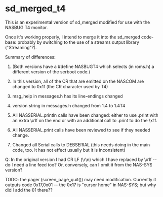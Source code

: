 # sd_merged_t4

This is an experimental version of sd_merged modified for use with the NASBUG T4
monitor.

Once it's working properly, I intend to merge it into the sd_merged code-base:
probably by switching to the use of a streams output library ("Streaming"?).

Summary of differences:

1. (Both versions have a #define NASBUGT4 which selects (in roms.h) a
different version of the serboot code.)

2. In this version, all of the CR that are emitted on the NASCOM
are changed to 0x1f (the CR character used by T4)

3. msg_help in messages.h has its line-endings changed

4. version string in messages.h changed from 1.4 to 1.4T4

5. All NASSERIAL.println calls have been changed: either to use .print with an extra \x1f on the end or with an additional call to .print to do the \x1f.

5. All NASSERIAL.print calls have been reviewed to see if they needed change.

6. Changed all Serial calls to DEBSERIAL (this needs doing in the main code, too. It has not effect usually but it is inconsistent)



Q: In the original version I had CR LF (\r\n) which I have replaced
by \x1f -- do I need a line feed too? Or, conversely, can I omit it
from the NAS-SYS version?

TODO: the pager (screen_page_quit()) may need modification. Currently
it outputs code 0x17,0x01 -- the 0x17 is "cursor home" in NAS-SYS; but
why did I add the 01 there??
